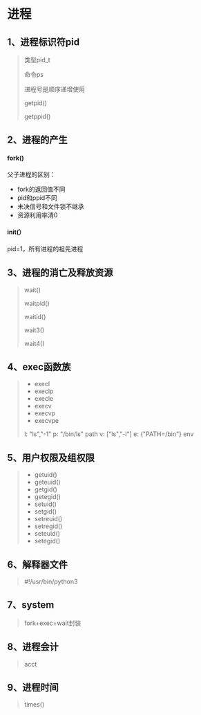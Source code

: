 # 进程

## 1、进程标识符pid

> 类型pid_t
>
> 命令ps
>
> 进程号是顺序递增使用
>
> getpid()
>
> getppid()

## 2、进程的产生

#### fork()

父子进程的区别：

- fork的返回值不同
- pid和ppid不同
- 未决信号和文件锁不继承
- 资源利用率清0

#### init(）

pid=1，所有进程的祖先进程

## 3、进程的消亡及释放资源

> wait()
>
> waitpid()
>
> waitid()
>  
> wait3()
>
> wait4()	

## 4、exec函数族

> - execl
> - execlp
> - execle
> - execv
> - execvp
> - execvpe
>   
> l: "ls","-1"
> p: "/bin/ls" path
> v: ["ls","-l"]
> e: {"PATH=/bin"} env

## 5、用户权限及组权限

> - getuid()
> - geteuid()
> - getgid()
> - getegid()
> - setuid()
> - setgid()
> - setreuid()
> - setregid()
> - seteuid()
> - setegid()

## 6、解释器文件

> #!/usr/bin/python3



## 7、system

> fork+exec+wait封装

## 8、进程会计

> acct

## 9、进程时间

> times()

